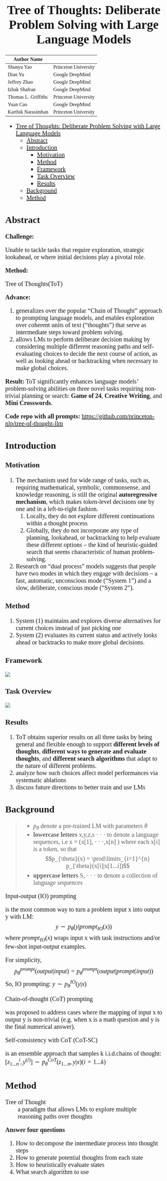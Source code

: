 <div style = "font-family : 'Times New Roman'; font-size: 20px;">

<div align="center">

# Tree of Thoughts: Deliberate Problem Solving with Large Language Models

| Author Name | |
| - | - |
| Shunyu Yao | Princeton University |
| Dian Yu | Google DeepMind |
| Jeffrey Zhao | Google DeepMind |
| Izhak Shafran | Google DeepMind |
| Thomas L. Griffiths | Princeton University |
| Yuan Cao | Google DeepMind |
| Karthik Narasimhan | Princeton University |

</div>

- [Tree of Thoughts: Deliberate Problem Solving with Large Language Models](#tree-of-thoughts-deliberate-problem-solving-with-large-language-models)
  - [Abstract](#abstract)
  - [Introduction](#introduction)
    - [Motivation](#motivation)
    - [Method](#method)
    - [Framework](#framework)
    - [Task Overview](#task-overview)
    - [Results](#results)
  - [Background](#background)
  - [Method](#method-1)

## Abstract

**Challenge:**

Unable to tackle tasks that require exploration, strategic lookahead, or where initial decisions play a pivotal role.

**Method:**
<dl>
    <dt>Tree of Thoughts(ToT)</dt>
</dl>

**Advance:** 
1. generalizes over the popular “Chain of Thought” approach to prompting language models, and enables exploration over coherent units of text (“thoughts”) that serve as intermediate steps toward problem solving.
2. allows LMs to perform deliberate decision making by considering multiple different reasoning paths and self-evaluating choices to decide the next course of action, as well as looking ahead or backtracking when necessary to make global choices.

**Result:** ToT significantly enhances language models’ problem-solving abilities on three novel tasks requiring non-trivial planning or search: **Game of 24**, **Creative Writing**, and **Mini Crosswords**.

**Code repo with all prompts:** https://github.com/princeton-nlp/tree-of-thought-llm

## Introduction

### Motivation

1. The mechanism used for wide range of tasks, such as, requiring mathematical, symbolic, commonsense, and knowledge reasoning, is still the original **autoregressive mechanism**, which makes token-level decisions one by one and in a left-to-right fashion. 
   1. Locally, they do not explore different continuations within a thought process
   2. Globally, they do not incorporate any type of planning, lookahead, or backtracking to help evaluate these different options – the kind of heuristic-guided search that seems characteristic of human problem-solving.
2. Research on “dual process” models suggests that people have two modes in which they engage with decisions – a fast, automatic, unconscious mode (“System 1”) and a slow, deliberate, conscious mode (“System 2”).

### Method
1. System (1) maintains and explores diverse alternatives for current choices instead of just picking one
2. System (2) evaluates its current status and actively looks ahead or backtracks to make more global decisions.


### Framework
![](./Images/Figure1.png)

### Task Overview
![](./Images/Table1.png)

### Results
1. ToT obtains superior results on all three tasks by being general and flexible enough to support **different levels of thoughts**, **different ways to generate and evaluate thoughts**, and **different search algorithms** that adapt to the nature of different problems.
2. analyze how such choices affect model performances via systematic ablations
3. discuss future directions to better train and use LMs

## Background

> - $p_{\theta}$ denote a pre-trained LM with parameters $\theta$
> - **lowercase letters** x,y,z,s &middot; &middot; &middot; to denote a language sequences, i.e x = (x[1], &middot; &middot; &middot;,x[n] ) where each x[i] is a token, so that $$p_{\theta}(x) = \prod\limits_{i=1}^{n} p_{\theta}(x[i]|x[1...i])$$
> - **uppercase letters** S, · · · to denote a collection of language sequences


<dl>
    <dt>Input-output (IO) prompting</dt> 
</dl>

is the most common way to turn a problem input x into output y with LM: $$y \sim p_{\theta}(y|{prompt}_{IO}(x))$$ 
where ${prompt}_{IO}(x)$ wraps input x with task instructions and/or few-shot input-output examples.

For simplicity, $$p_{\theta}^{prompt}(output|input) = p_{\theta}^{prompt}(output|prompt(input)) $$
So, IO prompting: $y \sim p_{\theta}^{IO}(y|x)$

<dl>
  <dt>Chain-of-thought (CoT) prompting</dt>
</dl>
was proposed to address cases where the mapping of input x to output y is non-trivial (e.g. when x is a math question and y is the final numerical answer).

<dl>
  <dt>Self-consistency with CoT (CoT-SC)</dt>
</dl>

is an ensemble approach that samples k i.i.d.chains of thought: 
$[z_{1...n}^{i},y^{(i)}] \sim p_{\theta}^{CoT}(z_{1...n},y|x)(i=1...k)$

## Method
<dl>
  <dt>Tree of Thought</dt>
  <dd>a paradigm that allows LMs to explore multiple reasoning paths over thoughts</dd>
</dl>

**Answer four questions**
1. How to decompose the intermediate process into thought steps
2. How to generate potential thoughts from each state
3. How to heuristically evaluate states
4. What search algorithm to use

</div>